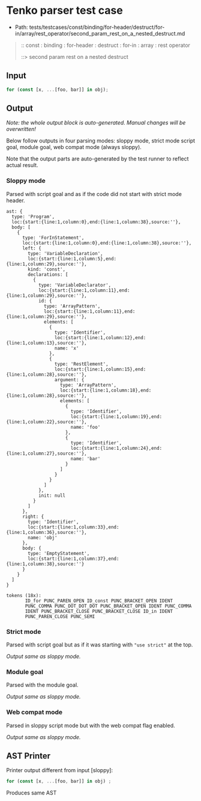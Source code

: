 # Tenko parser test case

- Path: tests/testcases/const/binding/for-header/destruct/for-in/array/rest_operator/second_param_rest_on_a_nested_destruct.md

> :: const : binding : for-header : destruct : for-in : array : rest operator
>
> ::> second param rest on a nested destruct

## Input

`````js
for (const [x, ...[foo, bar]] in obj);
`````

## Output

_Note: the whole output block is auto-generated. Manual changes will be overwritten!_

Below follow outputs in four parsing modes: sloppy mode, strict mode script goal, module goal, web compat mode (always sloppy).

Note that the output parts are auto-generated by the test runner to reflect actual result.

### Sloppy mode

Parsed with script goal and as if the code did not start with strict mode header.

`````
ast: {
  type: 'Program',
  loc:{start:{line:1,column:0},end:{line:1,column:38},source:''},
  body: [
    {
      type: 'ForInStatement',
      loc:{start:{line:1,column:0},end:{line:1,column:38},source:''},
      left: {
        type: 'VariableDeclaration',
        loc:{start:{line:1,column:5},end:{line:1,column:29},source:''},
        kind: 'const',
        declarations: [
          {
            type: 'VariableDeclarator',
            loc:{start:{line:1,column:11},end:{line:1,column:29},source:''},
            id: {
              type: 'ArrayPattern',
              loc:{start:{line:1,column:11},end:{line:1,column:29},source:''},
              elements: [
                {
                  type: 'Identifier',
                  loc:{start:{line:1,column:12},end:{line:1,column:13},source:''},
                  name: 'x'
                },
                {
                  type: 'RestElement',
                  loc:{start:{line:1,column:15},end:{line:1,column:28},source:''},
                  argument: {
                    type: 'ArrayPattern',
                    loc:{start:{line:1,column:18},end:{line:1,column:28},source:''},
                    elements: [
                      {
                        type: 'Identifier',
                        loc:{start:{line:1,column:19},end:{line:1,column:22},source:''},
                        name: 'foo'
                      },
                      {
                        type: 'Identifier',
                        loc:{start:{line:1,column:24},end:{line:1,column:27},source:''},
                        name: 'bar'
                      }
                    ]
                  }
                }
              ]
            },
            init: null
          }
        ]
      },
      right: {
        type: 'Identifier',
        loc:{start:{line:1,column:33},end:{line:1,column:36},source:''},
        name: 'obj'
      },
      body: {
        type: 'EmptyStatement',
        loc:{start:{line:1,column:37},end:{line:1,column:38},source:''}
      }
    }
  ]
}

tokens (18x):
       ID_for PUNC_PAREN_OPEN ID_const PUNC_BRACKET_OPEN IDENT
       PUNC_COMMA PUNC_DOT_DOT_DOT PUNC_BRACKET_OPEN IDENT PUNC_COMMA
       IDENT PUNC_BRACKET_CLOSE PUNC_BRACKET_CLOSE ID_in IDENT
       PUNC_PAREN_CLOSE PUNC_SEMI
`````

### Strict mode

Parsed with script goal but as if it was starting with `"use strict"` at the top.

_Output same as sloppy mode._

### Module goal

Parsed with the module goal.

_Output same as sloppy mode._

### Web compat mode

Parsed in sloppy script mode but with the web compat flag enabled.

_Output same as sloppy mode._

## AST Printer

Printer output different from input [sloppy]:

````js
for (const [x, ...[foo, bar]] in obj) ;
````

Produces same AST
